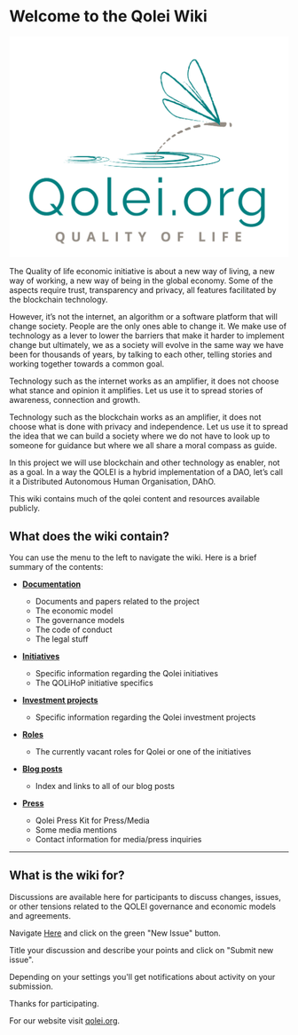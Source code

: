 # Welcome to the Qolei Wiki

![](images/Qolei_org_1.png)

The Quality of life economic initiative is about a new way of living, a new way of working, a new way of being in the global economy. Some of the aspects require trust, transparency and privacy, all features facilitated by the blockchain technology.

However, it’s not the internet, an algorithm or a software platform that will change society. People are the only ones able to change it.
We make use of technology as a lever to lower the barriers that make it harder to implement change but ultimately, we as a society will evolve in the same way we have been for thousands of years, by talking to each other, telling stories and working together towards a common goal.

Technology such as the internet works as an amplifier, it does not choose what stance and opinion it amplifies. Let us use it to spread stories of awareness, connection and growth.

Technology such as the blockchain works as an amplifier, it does not choose what is done with privacy and independence. Let us use it to spread the idea that we can build a society where we do not have to look up to someone for guidance but where we all share a moral compass as guide.

In this project we will use blockchain and other technology as enabler, not as a goal. In a way the QOLEI is a hybrid implementation of a DAO, let’s call it a Distributed Autonomous Human Organisation, DAhO.

This wiki contains much of the qolei content and resources available publicly.

## **What does the wiki contain?**
You can use the menu to the left to navigate the wiki. Here is a brief summary of the contents:

- **<u>Documentation</u>**

    - Documents and papers related to the project
    - The economic model
    - The governance models
	- The code of conduct
	- The legal stuff

- **<u>Initiatives</u>**

    - Specific information regarding the Qolei initiatives
	- The QOLiHoP initiative specifics

- **<u>Investment projects</u>**

    - Specific information regarding the Qolei investment projects

- **<u>Roles</u>**

    - The currently vacant roles for Qolei or one of the initiatives

- **<u>Blog posts</u>**

    - Index and links to all of our blog posts

- **<u>Press</u>**

    - Qolei Press Kit for Press/Media
    - Some media mentions
    - Contact information for media/press inquiries

___

## **What is the wiki for?**
Discussions are available here for participants to discuss changes, issues, or other tensions related to the QOLEI governance and economic models and agreements. 

Navigate <a href="https://github.com/qolei/qolei-wiki/issues" target="_blank">Here</a> and click on the green "New Issue" button. 

Title your discussion and describe your points and click on "Submit new issue". 

Depending on your settings you'll get notifications about activity on your submission. 

Thanks for participating. 

For our website visit [qolei.org](https://qolei.org).